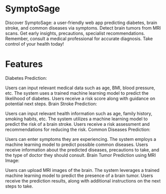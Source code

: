# SymptoSage
 Discover SymptoSage: a user-friendly web app predicting diabetes, brain stroke, and common diseases via symptoms. Detect brain tumors from MRI scans. Get early insights, precautions, specialist recommendations. Remember, consult a medical professional for accurate diagnosis. Take control of your health today!
 
# Features
Diabetes Prediction:

Users can input relevant medical data such as age, BMI, blood pressure, etc.
The system uses a trained machine learning model to predict the likelihood of diabetes.
Users receive a risk score along with guidance on potential next steps.
Brain Stroke Prediction:

Users can input relevant health information such as age, family history, smoking habits, etc.
The system utilizes a machine learning model to predict the risk of a brain stroke.
Users receive a risk assessment and recommendations for reducing the risk.
Common Diseases Prediction:

Users can enter symptoms they are experiencing.
The system employs a machine learning model to predict possible common diseases.
Users receive information about the predicted diseases, precautions to take, and the type of doctor they should consult.
Brain Tumor Prediction using MRI Image:

Users can upload MRI images of the brain.
The system leverages a trained machine learning model to predict the presence of a brain tumor.
Users receive the prediction results, along with additional instructions on the next steps to take.
